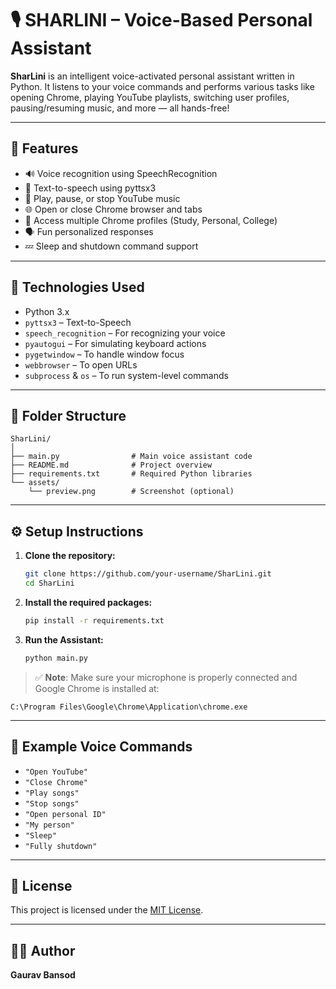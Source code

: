 # 🎙️ SHARLINI – Voice-Based Personal Assistant

**SharLini** is an intelligent voice-activated personal assistant written in Python. It listens to your voice commands and performs various tasks like opening Chrome, playing YouTube playlists, switching user profiles, pausing/resuming music, and more — all hands-free!

---

## 🚀 Features

- 🔊 Voice recognition using SpeechRecognition
- 💬 Text-to-speech using pyttsx3
- 🎵 Play, pause, or stop YouTube music
- 🌐 Open or close Chrome browser and tabs
- 👤 Access multiple Chrome profiles (Study, Personal, College)
- 🗣️ Fun personalized responses
- 💤 Sleep and shutdown command support

---

## 🧠 Technologies Used

- Python 3.x
- `pyttsx3` – Text-to-Speech
- `speech_recognition` – For recognizing your voice
- `pyautogui` – For simulating keyboard actions
- `pygetwindow` – To handle window focus
- `webbrowser` – To open URLs
- `subprocess` & `os` – To run system-level commands

---

## 📂 Folder Structure

```
SharLini/
│
├── main.py                # Main voice assistant code
├── README.md              # Project overview
├── requirements.txt       # Required Python libraries
└── assets/
    └── preview.png        # Screenshot (optional)
```

---

## ⚙️ Setup Instructions

1. **Clone the repository:**
   ```bash
   git clone https://github.com/your-username/SharLini.git
   cd SharLini
   ```

2. **Install the required packages:**
   ```bash
   pip install -r requirements.txt
   ```

3. **Run the Assistant:**
   ```bash
   python main.py
   ```

> ✅ **Note**: Make sure your microphone is properly connected and Google Chrome is installed at:
```
C:\Program Files\Google\Chrome\Application\chrome.exe
```

---

## 🧪 Example Voice Commands

- `"Open YouTube"`
- `"Close Chrome"`
- `"Play songs"`
- `"Stop songs"`
- `"Open personal ID"`
- `"My person"`
- `"Sleep"`
- `"Fully shutdown"`

---

## 📝 License

This project is licensed under the [MIT License](LICENSE).

---

## 🙋‍♂️ Author

**Gaurav Bansod**